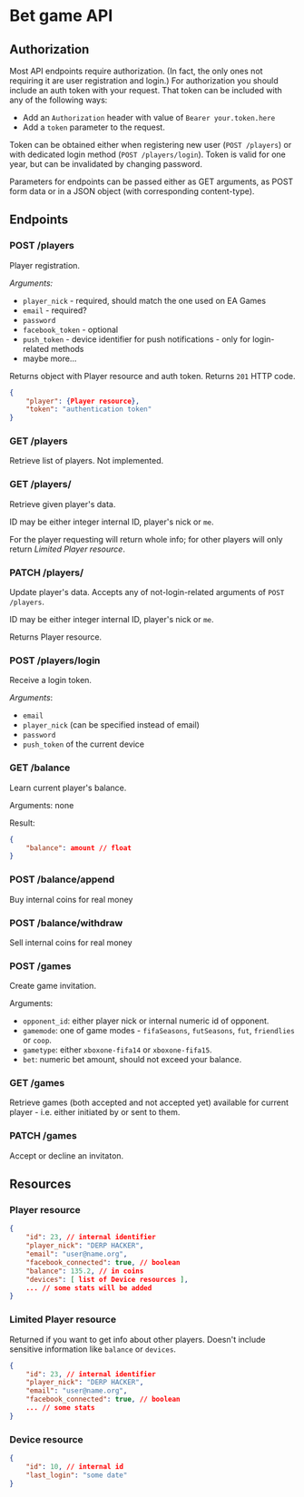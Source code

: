 Bet game API
============

Authorization
-------------
Most API endpoints require authorization.
(In fact, the only ones not requiring it are user registration and login.)
For authorization you should include an auth token with your request.
That token can be included with any of the following ways:

 * Add an `Authorization` header with value of `Bearer your.token.here`
 * Add a `token` parameter to the request.

Token can be obtained either when registering new user (`POST /players`)
or with dedicated login method (`POST /players/login`).
Token is valid for one year, but can be invalidated by changing password.

Parameters for endpoints can be passed either as GET arguments, as POST form data
or in a JSON object (with corresponding content-type).

Endpoints
---------

### POST /players
Player registration.

*Arguments:*

 * `player_nick` - required, should match the one used on EA Games
 * `email` - required?
 * `password`
 * `facebook_token` - optional
 * `push_token` - device identifier for push notifications - only for login-related methods
 * maybe more...

Returns object with Player resource and auth token. Returns `201` HTTP code.
```json
{
	"player": {Player resource},
	"token": "authentication token"
}
```

### GET /players
Retrieve list of players. Not implemented.

### GET /players/<id>
Retrieve given player's data.

ID may be either integer internal ID, player's nick or `me`.

For the player requesting will return whole info;
for other players will only return *Limited Player resource*.

### PATCH /players/<id>
Update player's data.
Accepts any of not-login-related arguments of `POST /players`.

ID may be either integer internal ID, player's nick or `me`.

Returns Player resource.


### POST /players/login
Receive a login token.

*Arguments*:

 * `email`
 * `player_nick` (can be specified instead of email)
 * `password`
 * `push_token` of the current device


### GET /balance
Learn current player's balance.

Arguments: none

Result:
```json
{
	"balance": amount // float
}
```


### POST /balance/append
Buy internal coins for real money


### POST /balance/withdraw
Sell internal coins for real money


### POST /games
Create game invitation.

Arguments:

 * `opponent_id`: either player nick or internal numeric id of opponent.
 * `gamemode`: one of game modes - `fifaSeasons`, `futSeasons`, `fut`, `friendlies` or `coop`.
 * `gametype`: either `xboxone-fifa14` or `xboxone-fifa15`.
 * `bet`: numeric bet amount, should not exceed your balance.


### GET /games
Retrieve games (both accepted and not accepted yet) available for current player -
i.e. either initiated by or sent to them.


### PATCH /games
Accept or decline an invitaton.


Resources
---------

### Player resource
```json
{
	"id": 23, // internal identifier
	"player_nick": "DERP HACKER",
	"email": "user@name.org",
	"facebook_connected": true, // boolean
	"balance": 135.2, // in coins
	"devices": [ list of Device resources ],
	... // some stats will be added
}
```

### Limited Player resource
Returned if you want to get info about other players.
Doesn't include sensitive information like `balance` or `devices`.
```json
{
	"id": 23, // internal identifier
	"player_nick": "DERP HACKER",
	"email": "user@name.org",
	"facebook_connected": true, // boolean
	... // some stats
}
```

### Device resource
```json
{
	"id": 10, // internal id
	"last_login": "some date"
}
```
